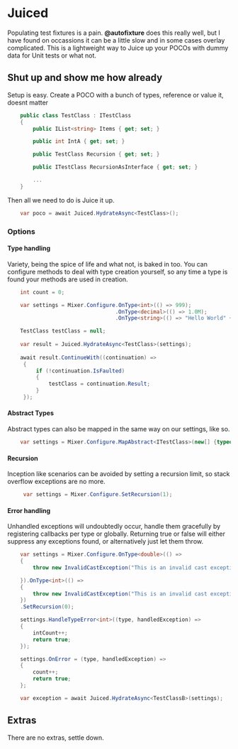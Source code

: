 # Juiced
Populating test fixtures is a pain. **@autofixture** does this really well, but I have found on occassions it can be a little slow and in some cases overlay complicated. This is a lightweight way to Juice up your POCOs with dummy data for Unit tests or what not.

## Shut up and show me how already

Setup is easy. Create a POCO with a bunch of types, reference or value it, doesnt matter

```csharp
	public class TestClass : ITestClass
    {
        public IList<string> Items { get; set; }

        public int IntA { get; set; }

        public TestClass Recursion { get; set; }

        public ITestClass RecursionAsInterface { get; set; }

        ...
    }
```

Then all we need to do is Juice it up.

```csharp
	var poco = await Juiced.HydrateAsync<TestClass>();
```

### Options

#### Type handling

Variety, being the spice of life and what not, is baked in too. You can configure methods to deal with type creation yourself, so any time a type is found your methods are used in creation.

```csharp
    int count = 0;

	var settings = Mixer.Configure.OnType<int>(() => 999);
								  .OnType<decimal>(() => 1.0M);
								  .OnType<string>(() => "Hello World" + count++);

    TestClass testClass = null;
    
    var result = Juiced.HydrateAsync<TestClass>(settings);
    
    await result.ContinueWith((continuation) =>
     {
         if (!continuation.IsFaulted)
         {
             testClass = continuation.Result;
         }
     });
```

#### Abstract Types

Abstract types can also be mapped in the same way on our settings, like so.

```csharp
	var settings = Mixer.Configure.MapAbstract<ITestClass>(new[] {typeof (TestClass)})
```

#### Recursion

Inception like scenarios can be avoided by setting a recursion limit, so stack overflow exceptions are no more.

```csharp
	 var settings = Mixer.Configure.SetRecursion(1);
```

#### Error handling

Unhandled exceptions will undoubtedly occur, handle them gracefully by registering callbacks per type or globally. Returning true or false will either suppress any exceptions found, or alternatively just let them throw.

```csharp
	var settings = Mixer.Configure.OnType<double>(() =>
    {
        throw new InvalidCastException("This is an invalid cast exception");

    }).OnType<int>(() =>
    {
        throw new InvalidCastException("This is an invalid cast exception");
    })
    .SetRecursion(0);

    settings.HandleTypeError<int>((type, handledException) =>
    {
        intCount++;
        return true;
    });

    settings.OnError = (type, handledException) =>
    {
        count++;
        return true;
    };

    var exception = await Juiced.HydrateAsync<TestClassB>(settings);
```

## Extras

There are no extras, settle down.